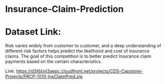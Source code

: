# Insurance-Claim-Prediction
# Dataset Link:
Risk varies widely from customer to customer, and a deep understanding of different risk factors helps predict the likelihood and cost of insurance claims. The goal of this competition is to better predict Insurance claim payments based on the certain characteristics. 

Link:  https://d3ilbtxij3aepc.cloudfront.net/projects/CDS-Capstone-Projects/PRCP-1010-InsClaimPred.zip
